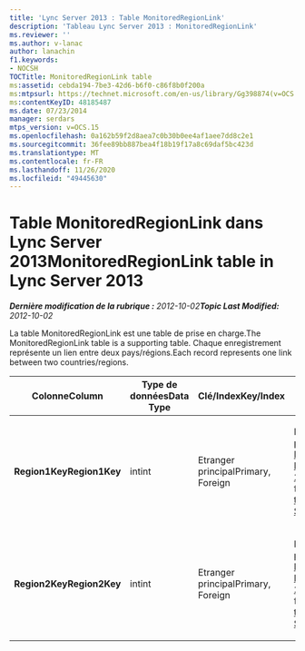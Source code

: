 ```yaml
---
title: 'Lync Server 2013 : Table MonitoredRegionLink'
description: 'Tableau Lync Server 2013 : MonitoredRegionLink'
ms.reviewer: ''
ms.author: v-lanac
author: lanachin
f1.keywords:
- NOCSH
TOCTitle: MonitoredRegionLink table
ms:assetid: cebda194-7be3-42d6-b6f0-c86f8b0f200a
ms:mtpsurl: https://technet.microsoft.com/en-us/library/Gg398874(v=OCS.15)
ms:contentKeyID: 48185487
ms.date: 07/23/2014
manager: serdars
mtps_version: v=OCS.15
ms.openlocfilehash: 0a162b59f2d8aea7c0b30b0ee4af1aee7dd8c2e1
ms.sourcegitcommit: 36fee89bb887bea4f18b19f17a8c69daf5bc423d
ms.translationtype: MT
ms.contentlocale: fr-FR
ms.lasthandoff: 11/26/2020
ms.locfileid: "49445630"
---
```

# <a name="monitoredregionlink-table-in-lync-server-2013"></a><span data-ttu-id="a2088-103">Table MonitoredRegionLink dans Lync Server 2013</span><span class="sxs-lookup"><span data-stu-id="a2088-103">MonitoredRegionLink table in Lync Server 2013</span></span>

<div data-xmlns="http://www.w3.org/1999/xhtml">

<div class="topic" data-xmlns="http://www.w3.org/1999/xhtml" data-msxsl="urn:schemas-microsoft-com:xslt" data-cs="https://msdn.microsoft.com/">

<div data-asp="https://msdn2.microsoft.com/asp">



</div>

<div id="mainSection">

<div id="mainBody"><span data-ttu-id="a2088-104">

<span> </span></span><span class="sxs-lookup"><span data-stu-id="a2088-104">

<span> </span></span></span>

<span data-ttu-id="a2088-105">_**Dernière modification de la rubrique :** 2012-10-02_</span><span class="sxs-lookup"><span data-stu-id="a2088-105">_**Topic Last Modified:** 2012-10-02_</span></span>

<span data-ttu-id="a2088-106">La table MonitoredRegionLink est une table de prise en charge.</span><span class="sxs-lookup"><span data-stu-id="a2088-106">The MonitoredRegionLink table is a supporting table.</span></span> <span data-ttu-id="a2088-107">Chaque enregistrement représente un lien entre deux pays/régions.</span><span class="sxs-lookup"><span data-stu-id="a2088-107">Each record represents one link between two countries/regions.</span></span>


<table>
<colgroup>
<col style="width: 25%" />
<col style="width: 25%" />
<col style="width: 25%" />
<col style="width: 25%" />
</colgroup>
<thead>
<tr class="header">
<th><span data-ttu-id="a2088-108"><strong>Colonne</strong></span><span class="sxs-lookup"><span data-stu-id="a2088-108"><strong>Column</strong></span></span></th>
<th><span data-ttu-id="a2088-109"><strong>Type de données</strong></span><span class="sxs-lookup"><span data-stu-id="a2088-109"><strong>Data Type</strong></span></span></th>
<th><span data-ttu-id="a2088-110"><strong>Clé/Index</strong></span><span class="sxs-lookup"><span data-stu-id="a2088-110"><strong>Key/Index</strong></span></span></th>
<th><span data-ttu-id="a2088-111"><strong>Details</strong></span><span class="sxs-lookup"><span data-stu-id="a2088-111"><strong>Details</strong></span></span></th>
</tr>
</thead>
<tbody>
<tr class="odd">
<td><p><span data-ttu-id="a2088-112"><strong>Region1Key</strong></span><span class="sxs-lookup"><span data-stu-id="a2088-112"><strong>Region1Key</strong></span></span></p></td>
<td><p><span data-ttu-id="a2088-113">int</span><span class="sxs-lookup"><span data-stu-id="a2088-113">int</span></span></p></td>
<td><p><span data-ttu-id="a2088-114">Etranger principal</span><span class="sxs-lookup"><span data-stu-id="a2088-114">Primary, Foreign</span></span></p></td>
<td><p><span data-ttu-id="a2088-115">Référence à partir de la <a href="lync-server-2013-region-table.md">table Region dans Lync Server 2013</a>.</span><span class="sxs-lookup"><span data-stu-id="a2088-115">Referenced from the <a href="lync-server-2013-region-table.md">Region table in Lync Server 2013</a>.</span></span></p></td>
</tr>
<tr class="even">
<td><p><span data-ttu-id="a2088-116"><strong>Region2Key</strong></span><span class="sxs-lookup"><span data-stu-id="a2088-116"><strong>Region2Key</strong></span></span></p></td>
<td><p><span data-ttu-id="a2088-117">int</span><span class="sxs-lookup"><span data-stu-id="a2088-117">int</span></span></p></td>
<td><p><span data-ttu-id="a2088-118">Etranger principal</span><span class="sxs-lookup"><span data-stu-id="a2088-118">Primary, Foreign</span></span></p></td>
<td><p><span data-ttu-id="a2088-119">Référence à partir de la <a href="lync-server-2013-region-table.md">table Region dans Lync Server 2013</a>.</span><span class="sxs-lookup"><span data-stu-id="a2088-119">Referenced from the <a href="lync-server-2013-region-table.md">Region table in Lync Server 2013</a>.</span></span></p></td>
</tr>
</tbody>
</table><span data-ttu-id="a2088-120">


</div>

<span> </span>

</div>

</div>

</span><span class="sxs-lookup"><span data-stu-id="a2088-120">


</div>

<span> </span>

</div>

</div>

</span></span></div>

